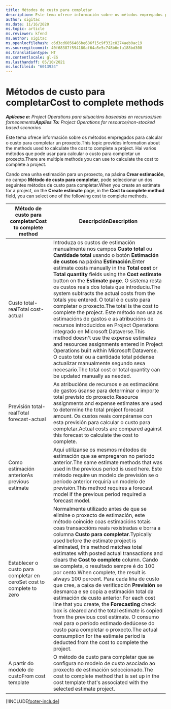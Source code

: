 ```yaml
---
title: Métodos de custo para completar
description: Este tema ofrece información sobre os métodos empregados para calcular o custo para completar un proxecto.
author: sigitac
ms.date: 11/16/2020
ms.topic: article
ms.reviewer: kfend
ms.author: sigitac
ms.openlocfilehash: c6d3cd6056466be686f15c9f332c8274aeb0ac19
ms.sourcegitcommit: 40f68387f594180af64a5e5c748b6efa188bd300
ms.translationtype: HT
ms.contentlocale: gl-ES
ms.lasthandoff: 05/10/2021
ms.locfileid: "6013934"
---
```

# <a name="cost-to-complete-methods"></a><span data-ttu-id="0d92d-103">Métodos de custo para completar</span><span class="sxs-lookup"><span data-stu-id="0d92d-103">Cost to complete methods</span></span>

<span data-ttu-id="0d92d-104">_**Aplícase a:** Project Operations para situacións baseadas en recursos/sen fornecemento_</span><span class="sxs-lookup"><span data-stu-id="0d92d-104">_**Applies To:** Project Operations for resource/non-stocked based scenarios_</span></span>

<span data-ttu-id="0d92d-105">Este tema ofrece información sobre os métodos empregados para calcular o custo para completar un proxecto.</span><span class="sxs-lookup"><span data-stu-id="0d92d-105">This topic provides information about the methods used to calculate the cost to complete a project.</span></span> <span data-ttu-id="0d92d-106">Hai varios métodos que pode usar para calcular o custo para completar un proxecto.</span><span class="sxs-lookup"><span data-stu-id="0d92d-106">There are multiple methods you can use to calculate the cost to complete a project.</span></span> 

<span data-ttu-id="0d92d-107">Cando crea unha estimación para un proxecto, na páxina **Crear estimación**, no campo **Método de custo para completar**, pode seleccionar un dos seguintes métodos de custo para completar.</span><span class="sxs-lookup"><span data-stu-id="0d92d-107">When you create an estimate for a project, on the **Create estimate** page, in the **Cost to complete method** field, you can select one of the following cost to complete methods.</span></span>

| <span data-ttu-id="0d92d-108">Método de custo para completar</span><span class="sxs-lookup"><span data-stu-id="0d92d-108">Cost to complete method</span></span>    | <span data-ttu-id="0d92d-109">Descripción</span><span class="sxs-lookup"><span data-stu-id="0d92d-109">Description</span></span>                                                                                                                                                                                                                                                                                                                                                                                                                                                                                        |
|------------------------------|----------------------------------------------------------------------------------------------------------------------------------------------------------------------------------------------------------------------------------------------------------------------------------------------------------------------------------------------------------------------------------------------------------------------------------------------------------------------------------------------------|
| <span data-ttu-id="0d92d-110">Custo total-real</span><span class="sxs-lookup"><span data-stu-id="0d92d-110">Total cost-actual</span></span>            | <span data-ttu-id="0d92d-111">Introduza os custos de estimación manualmente nos campos **Custo total** ou **Cantidade total** usando o botón **Estimación de custos** na páxina **Estimación**.</span><span class="sxs-lookup"><span data-stu-id="0d92d-111">Enter estimate costs manually in the **Total cost** or **Total quantity** fields using the **Cost estimate** button on the **Estimate page**.</span></span> <span data-ttu-id="0d92d-112">O sistema resta os custos reais dos totais que introduciu.</span><span class="sxs-lookup"><span data-stu-id="0d92d-112">The system subtracts the actual costs from the totals you entered.</span></span> <span data-ttu-id="0d92d-113">O total é o custo para completar o proxecto.</span><span class="sxs-lookup"><span data-stu-id="0d92d-113">The total is the cost to complete the project.</span></span> <span data-ttu-id="0d92d-114">Este método non usa as estimacións de gastos e as atribucións de recursos introducidos en Project Operations integrado en Microsoft Dataverse.</span><span class="sxs-lookup"><span data-stu-id="0d92d-114">This method doesn't use the expense estimates and resources assignments entered in Project Operations built within Microsoft Dataverse.</span></span> <span data-ttu-id="0d92d-115">O custo total ou a cantidade total pódense actualizar manualmente segundo sexa necesario.</span><span class="sxs-lookup"><span data-stu-id="0d92d-115">The total cost or total quantity can be updated manually as needed.</span></span>  |
| <span data-ttu-id="0d92d-116">Previsión total-real</span><span class="sxs-lookup"><span data-stu-id="0d92d-116">Total forecast-actual</span></span>        | <span data-ttu-id="0d92d-117">As atribucións de recursos e as estimacións de gastos úsanse para determinar o importe total previsto do proxecto.</span><span class="sxs-lookup"><span data-stu-id="0d92d-117">Resource assignments and expense estimates are used to determine the total project forecast amount.</span></span> <span data-ttu-id="0d92d-118">Os custos reais compáranse con esta previsión para calcular o custo para completar.</span><span class="sxs-lookup"><span data-stu-id="0d92d-118">Actual costs are compared against this forecast to calculate the cost to complete.</span></span>                                                                                                                                                                                                                                                                          |
| <span data-ttu-id="0d92d-119">Como estimación anterior</span><span class="sxs-lookup"><span data-stu-id="0d92d-119">As previous estimate</span></span>         | <span data-ttu-id="0d92d-120">Aquí utilízanse os mesmos métodos de estimación que se empregaron no período anterior.</span><span class="sxs-lookup"><span data-stu-id="0d92d-120">The same estimate methods that was used in the previous period is used here.</span></span> <span data-ttu-id="0d92d-121">Este método require un modelo de previsión se o período anterior requiría un modelo de previsión.</span><span class="sxs-lookup"><span data-stu-id="0d92d-121">This method requires a forecast model if the previous period required a forecast model.</span></span>                                                                                                                                                                                                                                                                                                                           |
| <span data-ttu-id="0d92d-122">Establecer o custo para completar en cero</span><span class="sxs-lookup"><span data-stu-id="0d92d-122">Set cost to complete to zero</span></span> | <span data-ttu-id="0d92d-123">Normalmente utilizado antes de que se elimine o proxecto de estimación, este método coincide coas estimacións totais coas transaccións reais rexistradas e borra a columna **Custo para completar**.</span><span class="sxs-lookup"><span data-stu-id="0d92d-123">Typically used before the estimate project is eliminated, this method matches total estimates with posted actual transactions and clears the **Cost to complete** column.</span></span> <span data-ttu-id="0d92d-124">Cando se completa, o resultado sempre é do 100 por cento.</span><span class="sxs-lookup"><span data-stu-id="0d92d-124">When complete, the result is always 100 percent.</span></span> <span data-ttu-id="0d92d-125">Para cada liña de custo que cree, a caixa de verificación **Previsión** se desmarca e se copia a estimación total da estimación de custo anterior.</span><span class="sxs-lookup"><span data-stu-id="0d92d-125">For each cost line that you create, the **Forecasting** check box is cleared and the total estimate is copied from the previous cost estimate.</span></span> <span data-ttu-id="0d92d-126">O consumo real para o período estimado dedúcese do custo para completar o proxecto.</span><span class="sxs-lookup"><span data-stu-id="0d92d-126">The actual consumption for the estimate period is deducted from the cost to complete the project.</span></span>              |
| <span data-ttu-id="0d92d-127">A partir do modelo de custo</span><span class="sxs-lookup"><span data-stu-id="0d92d-127">From cost template</span></span>           | <span data-ttu-id="0d92d-128">O método de custo para completar que se configura no modelo de custo asociado ao proxecto de estimación seleccionado.</span><span class="sxs-lookup"><span data-stu-id="0d92d-128">The cost to complete method that is set up in the cost template that's associated with the selected estimate project.</span></span>                                                                                                                                                                                                                                                                                                                                                                          |


[!INCLUDE[footer-include](../includes/footer-banner.md)]